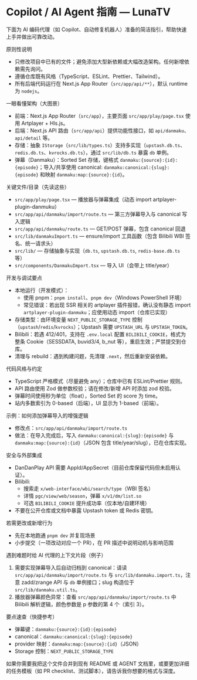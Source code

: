 # Copilot / AI Agent 指南 — LunaTV

下面为 AI 编码代理（如 Copilot、自动修复机器人）准备的简洁指引，帮助快速上手并做出可靠改动。

原则性说明

- 只修改项目中已有的文件；避免添加大型新依赖或大幅改造架构。任何新增依赖需先询问。
- 遵循仓库既有风格（TypeScript、ESLint、Prettier、Tailwind）。
- 所有后端代码运行在 Next.js App Router（`src/app/api/**`），默认 runtime 为 `nodejs`。

一眼看懂架构（大图景）

- 前端：Next.js App Router（`src/app`），主要页面 `src/app/play/page.tsx` 使用 Artplayer + Hls.js。
- 后端：Next.js API 路由（`src/app/api`）提供功能性接口，如 `api/danmaku`、`api/detail` 等。
- 存储：抽象 `IStorage`（`src/lib/types.ts`）支持多实现（`upstash.db.ts`、`redis.db.ts`、`kvrocks.db.ts`），通过 `src/lib/db.ts` 暴露 `db` 单例。
- 弹幕（Danmaku）：Sorted Set 存储，键格式 `danmaku:{source}:{id}:{episode}`；导入/共享使用 canonical: `danmaku:canonical:{slug}:{episode}` 和映射 `danmaku:map:{source}:{id}`。

关键文件/目录（先读这些）

- `src/app/play/page.tsx` — 播放器与弹幕集成（动态 import artplayer-plugin-danmuku）
- `src/app/api/danmaku/import/route.ts` — 第三方弹幕导入与 canonical 写入逻辑
- `src/app/api/danmaku/route.ts` — GET/POST 弹幕，包含 canonical 回退
- `src/lib/danmakuImport.ts` — ensure/import 工具函数（包含 Bilibili WBI 签名、统一请求头）
- `src/lib/` — 存储抽象与实现（`db.ts`, `upstash.db.ts`, `redis-base.db.ts` 等）
- `src/components/DanmakuImport.tsx` — 导入 UI（会带上 title/year）

开发与调试要点

- 本地运行（开发模式）：
  - 使用 pnpm：`pnpm install`、`pnpm dev`（Windows PowerShell 环境）
  - 常见错误：若出现 SSR 相关的 artplayer 插件报错，确认没有静态 import `artplayer-plugin-danmuku`；应使用动态 import（仓库已实现）
- 存储类型：由环境变量 `NEXT_PUBLIC_STORAGE_TYPE` 控制（`upstash`/`redis`/`kvrocks`）；Upstash 需要 `UPSTASH_URL` 与 `UPSTASH_TOKEN`。
- Bilibili：若遇 412/401，支持在 `.env.local` 配置 `BILIBILI_COOKIE`，格式为整条 Cookie（SESSDATA, buvid3/4, b_nut 等），重启生效；严禁提交到仓库。
- 清理与 rebuild：遇到构建问题，先清理 `.next`，然后重新安装依赖。

代码风格与约定

- TypeScript 严格模式（尽量避免 any）；仓库中已有 ESLint/Prettier 规则。
- API 路由使用 Zod 做参数校验；请在修改/新增 API 时添加 zod 校验。
- 弹幕时间使用秒为单位（float），Sorted Set 的 score 为 time。
- 站内多数索引为 0-based（后端），UI 显示为 1-based（前端）。

示例：如何添加弹幕导入的增强逻辑

- 修改点：`src/app/api/danmaku/import/route.ts`
- 做法：在导入完成后，写入 `danmaku:canonical:{slug}:{episode}` 与 `danmaku:map:{source}:{id}`（JSON 包含 title/year/slug），已在仓库实现。

安全与外部集成

- DanDanPlay API 需要 AppId/AppSecret（目前仓库保留代码但未启用认证）。
- Bilibili:
  - 搜索走 `x/web-interface/wbi/search/type`（WBI 签名）
  - 详情 `pgc/view/web/season`，弹幕 `x/v1/dm/list.so`
  - 可选 `BILIBILI_COOKIE` 提升成功率（仅本地/自建环境）
- 不要在公开仓库或文档中暴露 Upstash token 或 Redis 密钥。

若需更改或新增行为

- 先在本地跑通 `pnpm dev` 并复现场景
- 小步提交（一项改动对应一个 PR），在 PR 描述中说明动机与影响范围

遇到难题时给 AI 代理的上下文片段（例子）

1. 需要实现弹幕导入后自动归档到 canonical：请读 `src/app/api/danmaku/import/route.ts` 与 `src/lib/danmaku.import.ts`，注意 zadd/zrange API 与 `db` 单例接口；slug 构造位于 `src/lib/danmaku.util.ts`。
2. 播放器弹幕颜色异常：查看 `src/app/api/danmaku/import/route.ts` 中 Bilibili 解析逻辑，颜色参数是 p 参数的第 4 个（索引 3）。

要点速查（快捷参考）

- 弹幕键：`danmaku:{source}:{id}:{episode}`
- canonical：`danmaku:canonical:{slug}:{episode}`
- provider 映射：`danmaku:map:{source}:{id}`（JSON）
- Storage 控制：`NEXT_PUBLIC_STORAGE_TYPE`

如果你需要我把这个文件合并到现有 README 或 AGENT 文档里，或要更加详细的任务模板（如 PR checklist、测试脚本），请告诉我你想要的格式与深度。
